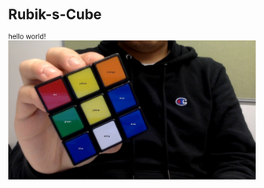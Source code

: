 # Rubik-s-Cube
hello world!
![image](http://github.com/HZYYYYY/Rubik-s-Cube/raw/master/images/demo.jpg)
